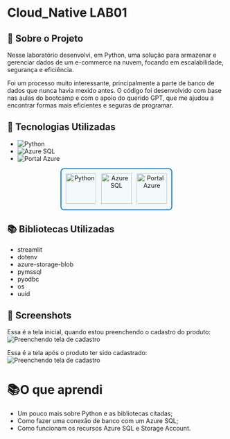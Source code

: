 
# Cloud_Native LAB01

## 📎 Sobre o Projeto
Nesse laboratório desenvolvi, em Python, uma solução para armazenar e gerenciar dados de um e-commerce na nuvem, focando em escalabilidade, segurança e eficiência.

Foi um processo muito interessante, principalmente a parte de banco de dados que nunca havia mexido antes.
O código foi desenvolvido com base nas aulas do bootcamp e com o apoio do querido GPT, que me ajudou a encontrar formas mais eficientes e seguras de programar.

## 🚀 Tecnologias Utilizadas

- ![Python](https://img.shields.io/badge/Python-3776AB?style=for-the-badge&logo=python&logoColor=white)
- ![Azure SQL](https://img.shields.io/badge/Azure%20SQL-0078D4?style=for-the-badge&logo=microsoftazure&logoColor=white)
- ![Portal Azure](https://img.shields.io/badge/Azure%20Portal-0078D4?style=for-the-badge&logo=microsoftazure&logoColor=white)

<div align="center"> <div style="border: 2px solid #0078D4; border-radius: 8px; padding: 10px; width: fit-content; background-color: #f4f9fc;"> <img src="https://cdn.jsdelivr.net/gh/devicons/devicon/icons/python/python-original.svg" title="Python" alt="Python" width="70" height="70"/>&nbsp;&nbsp; <img src="https://cdn.jsdelivr.net/gh/devicons/devicon/icons/azure/azure-original.svg" title="Azure SQL" alt="Azure SQL" width="70" height="70"/>&nbsp;&nbsp; <img src="https://cdn.jsdelivr.net/gh/devicons/devicon/icons/azure/azure-original.svg" title="Portal Azure" alt="Portal Azure" width="70" height="70"/> </div> </div>



## 📚 Bibliotecas Utilizadas
- streamlit
- dotenv
- azure-storage-blob
- pymssql
- pyodbc
- os
- uuid


## 📸 Screenshots
Essa é a tela inicial, quando estou preenchendo o cadastro do produto:
![Preenchendo tela de cadastro](prints/cadastro_1.png)


Essa é a tela após o produto ter sido cadastrado:
![Preenchendo tela de cadastro](prints/cadastro_2.png)
# 📚O que aprendi

- Um pouco mais sobre Python e as bibliotecas citadas;
- Como fazer uma conexão de banco com um Azure SQL;
- Como funcionam os recursos Azure SQL e Storage Account.

